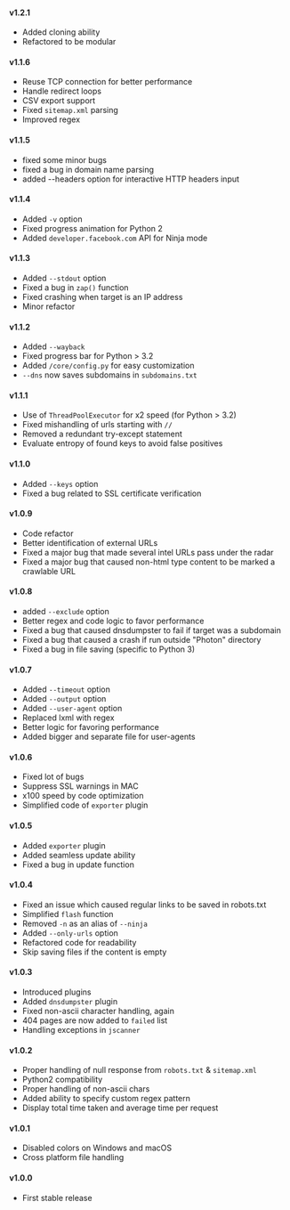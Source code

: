 #### v1.2.1
- Added cloning ability
- Refactored to be modular

#### v1.1.6
- Reuse TCP connection for better performance
- Handle redirect loops
- CSV export support
- Fixed `sitemap.xml` parsing
- Improved regex 

#### v1.1.5
- fixed some minor bugs
- fixed a bug in domain name parsing
- added --headers option for interactive HTTP headers input

#### v1.1.4
- Added `-v` option
- Fixed progress animation for Python 2
- Added `developer.facebook.com` API for Ninja mode

#### v1.1.3
- Added `--stdout` option
- Fixed a bug in `zap()` function
- Fixed crashing when target is an IP address
- Minor refactor

#### v1.1.2
- Added `--wayback`
- Fixed progress bar for Python > 3.2 
- Added `/core/config.py` for easy customization
- `--dns` now saves subdomains in `subdomains.txt`

#### v1.1.1
- Use of `ThreadPoolExecutor` for x2 speed (for Python > 3.2)
- Fixed mishandling of urls starting with `//`
- Removed a redundant try-except statement
- Evaluate entropy of found keys to avoid false positives

#### v1.1.0
- Added `--keys` option
- Fixed a bug related to SSL certificate verification

#### v1.0.9
- Code refactor
- Better identification of external URLs
- Fixed a major bug that made several intel URLs pass under the radar
- Fixed a major bug that caused non-html type content to be marked a crawlable URL

#### v1.0.8
- added `--exclude` option
- Better regex and code logic to favor performance
- Fixed a bug that caused dnsdumpster to fail if target was a subdomain
- Fixed a bug that caused a crash if run outside "Photon" directory
- Fixed a bug in file saving (specific to Python 3)

#### v1.0.7
- Added `--timeout` option
- Added `--output` option
- Added `--user-agent` option
- Replaced lxml with regex
- Better logic for favoring performance
- Added bigger and separate file for user-agents

#### v1.0.6
- Fixed lot of bugs
- Suppress SSL warnings in MAC
- x100 speed by code optimization
- Simplified code of `exporter` plugin

#### v1.0.5
- Added `exporter` plugin
- Added seamless update ability
- Fixed a bug in update function

#### v1.0.4
- Fixed an issue which caused regular links to be saved in robots.txt
- Simplified `flash` function
- Removed `-n` as an alias of `--ninja`
- Added `--only-urls` option
- Refactored code for readability
- Skip saving files if the content is empty

#### v1.0.3
- Introduced plugins
- Added `dnsdumpster` plugin
- Fixed non-ascii character handling, again
- 404 pages are now added to `failed` list
- Handling exceptions in `jscanner`

#### v1.0.2
- Proper handling of null response from `robots.txt` & `sitemap.xml`
- Python2 compatibility
- Proper handling of non-ascii chars
- Added ability to specify custom regex pattern
- Display total time taken and average time per request

#### v1.0.1
- Disabled colors on Windows and macOS
- Cross platform file handling

#### v1.0.0
- First stable release
